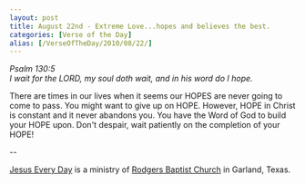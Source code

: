```yaml
---
layout: post
title: August 22nd - Extreme Love...hopes and believes the best.
categories: [Verse of the Day]
alias: [/VerseOfTheDay/2010/08/22/]
---
```


_Psalm 130:5  
I wait for the LORD, my soul doth wait, and in his word do I hope._

There are times in our lives when it seems our HOPES are never
going to come to pass. You might want to give up on HOPE. However,
HOPE in Christ is constant and it never abandons you. You have the
Word of God to build your HOPE upon. Don't despair, wait patiently on
the completion of your HOPE!

 --

<a href=http://jesuseveryday.net>Jesus Every Day</a> is a ministry of <a href=http://rodgersbaptist.net>Rodgers Baptist Church</a> in Garland, Texas.
